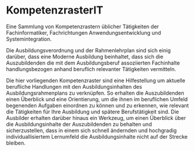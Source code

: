 # KompetenzrasterIT
Eine Sammlung von Kompetenzrastern üblicher Tätigkeiten der Fachinformatiker, Fachrichtungen Anwendungsentwicklung und Systemintegration.

Die Ausbildungsverordnung und der Rahmenlehrplan sind sich einig darüber, dass eine Moderne Ausbildung beinhaltet, dass sich die Auszubildenden die mit dem Ausbildungsberuf assoziierten Fachinhalte handlungsbezogen anhand beruflich relevanter Tätigkeiten vermitteln.

Die hier vorliegenden Kompetenzraster sind eine Hilfestellung um  aktuelle berufliche Handlungen mit den Ausbildungsinhalten des Ausbildungsrahmenplans zu verknüpfen. So erhalten die Auszubildenden einen Überblick und eine Orientierung, um die ihnen im beruflichen Umfeld begenenden Aufgaben einordnen zu können und zu erkennen, wie relevant die Tätigkeiten für Ihre Ausbildung und spätere Berufstätigkeit sind. Die Ausbilder erhalten darüber hinaus ein Werkzeug, um einen Überblick über die Ausbildungsinhalte der Auszubildenden zu behalten und sicherzustellen, dass in einem sich schnell ändernden und hochgradig individuallisiertem Lernumfeld die Ausbildungsinhalte nicht auf der Strecke bleiben.
